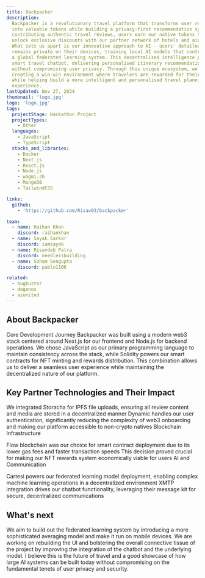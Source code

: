 ```yaml
---
title: Backpacker
description:
  Backpacker is a revolutionary travel platform that transforms user reviews
  into valuable tokens while building a privacy-first recommendation system. By
  contributing authentic travel reviews, users earn our native tokens that
  unlock exclusive discounts with our partner network of hotels and airlines.
  What sets us apart is our innovative approach to AI - users' detailed feedback
  remains private on their devices, training local AI models that contribute to
  a global federated learning system. This decentralised intelligence powers our
  smart travel chatbot, delivering personalised itinerary recommendations
  without compromising user privacy. Through this unique ecosystem, we're
  creating a win-win environment where travelers are rewarded for their insights
  while helping build a more intelligent and personalised travel planning
  experience.
lastUpdated: Nov 27, 2024
thumbnail: 'logo.jpg'
logo: 'logo.jpg'
tags:
  projectStage: Hackathon Project
  projectTypes:
    - Other
  languages:
    - JavaScript
    - TypeScript
  stacks_and_libraries:
    - Docker
    - Next.js
    - React.js
    - Node.js
    - wagmi.sh
    - MongoDB
    - TailwindCSS

links:
  github:
    - 'https://github.com/Risav03/backpacker'

team:
  - name: Raihan Khan
    discord: raihankhan
  - name: Sayak Sarkar
    discord: iamsayak
  - name: Risavdeb Patra
    discord: needleisbuilding
  - name: Soham Sengupta
    discord: pablo1106

related:
  - bugbuster
  - degenos
  - aiunited
---
```


## About Backpacker

Core Development Journey Backpacker was built using a modern web3 stack centered
around Next.js for our frontend and Node.js for backend operations. We chose
JavaScript as our primary programming language to maintain consistency across
the stack, while Solidity powers our smart contracts for NFT minting and rewards
distribution. This combination allows us to deliver a seamless user experience
while maintaining the decentralized nature of our platform.

## Key Partner Technologies and Their Impact

We integrated Storacha for IPFS file uploads, ensuring all review content and
media are stored in a decentralized manner Dynamic handles our user
authentication, significantly reducing the complexity of web3 onboarding and
making our platform accessible to non-crypto natives Blockchain Infrastructure

Flow blockchain was our choice for smart contract deployment due to its lower
gas fees and faster transaction speeds This decision proved crucial for making
our NFT rewards system economically viable for users AI and Communication

Cartesi powers our federated learning model deployment, enabling complex machine
learning operations in a decentralized environment XMTP integration drives our
chatbot functionality, leveraging their message kit for secure, decentralized
communications

## What's next

We aim to build out the federated learning system by introducing a more
sophisticated averaging model and make it run on mobile devices. We are working
on rebuilding the UI and bolstering the overall connective tissue of the project
by improving the integration of the chatbot and the underlying model. I believe
this is the future of travel and a good showcase of how large AI systems can be
built today without compromising on the fundamental tenets of user privacy and
security.

